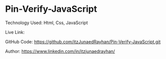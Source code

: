 # Pin-Verify-JavaScript

Technology Used: Html, Css, JavaScript

Live Link: 

GitHub Code: https://github.com/itzJunaedRayhan/Pin-Verify-JavaScript.git

Author: https://www.linkedin.com/in/itzjunaedrayhan/